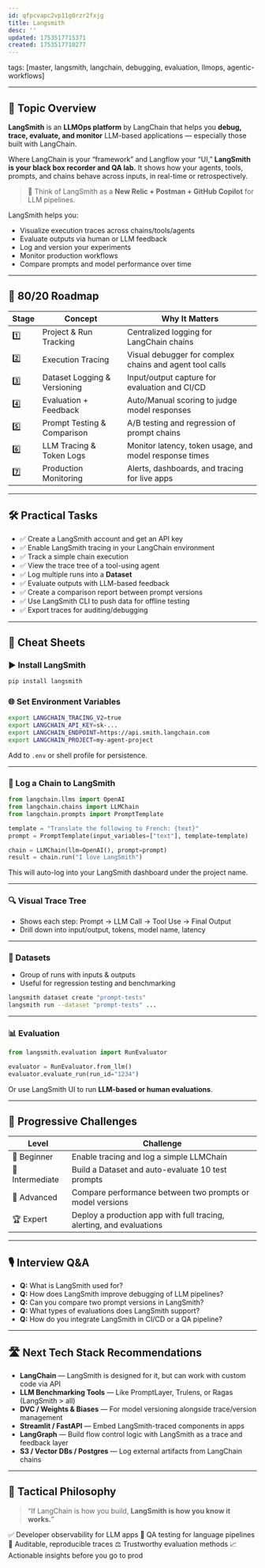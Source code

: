```yaml
---
id: qfpcvapc2vp11g0rzr2fxjg
title: Langsmith
desc: ''
updated: 1753517715371
created: 1753517710277
---
```

tags: [master, langsmith, langchain, debugging, evaluation, llmops, agentic-workflows]

---

## 📌 Topic Overview

**LangSmith** is an **LLMOps platform** by LangChain that helps you **debug, trace, evaluate, and monitor** LLM-based applications — especially those built with LangChain.

Where LangChain is your “framework” and Langflow your “UI,” **LangSmith is your black box recorder and QA lab.** It shows how your agents, tools, prompts, and chains behave across inputs, in real-time or retrospectively.

> 🧠 Think of LangSmith as a **New Relic + Postman + GitHub Copilot** for LLM pipelines.

LangSmith helps you:
- Visualize execution traces across chains/tools/agents
- Evaluate outputs via human or LLM feedback
- Log and version your experiments
- Monitor production workflows
- Compare prompts and model performance over time

---

## 🚀 80/20 Roadmap

| Stage | Concept                  | Why It Matters                                               |
|-------|--------------------------|---------------------------------------------------------------|
| 1️⃣    | Project & Run Tracking    | Centralized logging for LangChain chains                     |
| 2️⃣    | Execution Tracing         | Visual debugger for complex chains and agent tool calls      |
| 3️⃣    | Dataset Logging & Versioning | Input/output capture for evaluation and CI/CD            |
| 4️⃣    | Evaluation + Feedback     | Auto/Manual scoring to judge model responses                 |
| 5️⃣    | Prompt Testing & Comparison | A/B testing and regression of prompt chains                |
| 6️⃣    | LLM Tracing & Token Logs  | Monitor latency, token usage, and model response times       |
| 7️⃣    | Production Monitoring     | Alerts, dashboards, and tracing for live apps                |

---

## 🛠️ Practical Tasks

- ✅ Create a LangSmith account and get an API key  
- ✅ Enable LangSmith tracing in your LangChain environment  
- ✅ Track a simple chain execution  
- ✅ View the trace tree of a tool-using agent  
- ✅ Log multiple runs into a **Dataset**  
- ✅ Evaluate outputs with LLM-based feedback  
- ✅ Create a comparison report between prompt versions  
- ✅ Use LangSmith CLI to push data for offline testing  
- ✅ Export traces for auditing/debugging  

---

## 🧾 Cheat Sheets

### ▶️ Install LangSmith

```bash
pip install langsmith
````

### 🌐 Set Environment Variables

```bash
export LANGCHAIN_TRACING_V2=true
export LANGCHAIN_API_KEY=sk-...
export LANGCHAIN_ENDPOINT=https://api.smith.langchain.com
export LANGCHAIN_PROJECT=my-agent-project
```

Add to `.env` or shell profile for persistence.

---

### 🧠 Log a Chain to LangSmith

```python
from langchain.llms import OpenAI
from langchain.chains import LLMChain
from langchain.prompts import PromptTemplate

template = "Translate the following to French: {text}"
prompt = PromptTemplate(input_variables=["text"], template=template)

chain = LLMChain(llm=OpenAI(), prompt=prompt)
result = chain.run("I love LangSmith")
```

This will auto-log into your LangSmith dashboard under the project name.

---

### 🔍 Visual Trace Tree

* Shows each step: Prompt → LLM Call → Tool Use → Final Output
* Drill down into input/output, tokens, model name, latency

---

### 📁 Datasets

* Group of runs with inputs & outputs
* Useful for regression testing and benchmarking

```bash
langsmith dataset create "prompt-tests"
langsmith run --dataset "prompt-tests" ...
```

---

### 📊 Evaluation

```python
from langsmith.evaluation import RunEvaluator

evaluator = RunEvaluator.from_llm()
evaluator.evaluate_run(run_id="1234")
```

Or use LangSmith UI to run **LLM-based or human evaluations**.

---

## 🎯 Progressive Challenges

| Level           | Challenge                                                            |
| --------------- | -------------------------------------------------------------------- |
| 🥉 Beginner     | Enable tracing and log a simple LLMChain                             |
| 🥈 Intermediate | Build a Dataset and auto-evaluate 10 test prompts                    |
| 🥇 Advanced     | Compare performance between two prompts or model versions            |
| 🏆 Expert       | Deploy a production app with full tracing, alerting, and evaluations |

---

## 🎙️ Interview Q\&A

* **Q:** What is LangSmith used for?
* **Q:** How does LangSmith improve debugging of LLM pipelines?
* **Q:** Can you compare two prompt versions in LangSmith?
* **Q:** What types of evaluations does LangSmith support?
* **Q:** How do you integrate LangSmith in CI/CD or a QA pipeline?

---

## 🛣️ Next Tech Stack Recommendations

* **LangChain** — LangSmith is designed for it, but can work with custom code via API
* **LLM Benchmarking Tools** — Like PromptLayer, Trulens, or Ragas (LangSmith > all)
* **DVC / Weights & Biases** — For model versioning alongside trace/version management
* **Streamlit / FastAPI** — Embed LangSmith-traced components in apps
* **LangGraph** — Build flow control logic with LangSmith as a trace and feedback layer
* **S3 / Vector DBs / Postgres** — Log external artifacts from LangChain chains

---

## 🧬 Tactical Philosophy

> “If LangChain is how you build, **LangSmith is how you know it works.**”

✅ Developer observability for LLM apps
🧪 QA testing for language pipelines
🧭 Auditable, reproducible traces
⚖️ Trustworthy evaluation methods
📈 Actionable insights before you go to prod
